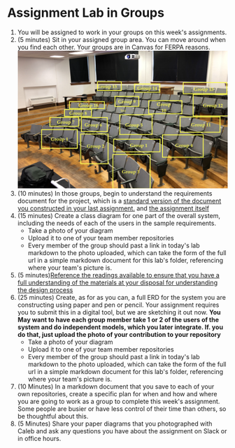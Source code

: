 # Assignment Lab in Groups
1. You will be assigned to work in your groups on this week's assignments. 
2. (5 minutes) Sit in your assigned group area. You can move around when you find each other. Your groups are in Canvas for FERPA reasons. 
![Classroom Group Assignments](./rw4-lab/classroom-groups.png)
3. (10 minutes) In those groups, begin to understand the requirements document for the project, which is a [standard version of the document you constructed in your last assignment.](../assignments/4-assignment-3-support-files/4-Design-requirements.md) and [the assignment itself](../assignments/4-design-analysis-group-project.md)
4. (15 minutes) Create a class diagram for one part of the overall system, including the needs of each of the users in the sample requirements. 
    - Take a photo of your diagram
    - Upload it to one of your team member repositories 
    - Every member of the group should past a link in today's lab markdown to the photo uploaded, which can take the form of the full url in a simple markdown document for this lab's folder, referencing where your team's picture is. 
5. (5 minutes)[Reference the readings available to ensure that you have a full understanding of the materials at your disposal for understanding the design process](../assignments/4-assignment-3-support-files/DesignReadings.md)
6. (25 minutes) Create, as for as you can, a full ERD for the system you are constructing using paper and pen or pencil. Your assignment requires you to submit this in a digital tool, but we are sketching it out now. **You May want to have each group member take 1 or 2 of the users of the system and do independent models, which you later integrate. If. you do that, just upload the photo of your contribution to your repository**
    - Take a photo of your diagram
    - Upload it to one of your team member repositories 
    - Every member of the group should past a link in today's lab markdown to the photo uploaded, which can take the form of the full url in a simple markdown document for this lab's folder, referencing where your team's picture is. 
7. (10 Minutes) In a markdown document that you save to each of your own repositories, create a specific plan for when and how and where you are going to work as a group to complete this week's assignment. Some people are busier or have less control of their time than others, so be thoughtful about this. 
8. (5 Minutes) Share your paper diagrams that you photographed with Caleb and ask any questions you have about the assignment on Slack or in office hours. 
